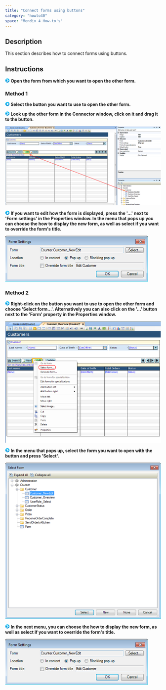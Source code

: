 ```yaml
---
title: "Connect forms using buttons"
category: "howto40"
space: "Mendix 4 How-to's"
---
```

## Description

This section describes how to connect forms using buttons.

## Instructions

![](attachments/819203/917932.png) **Open the form from which you want to open the other form.**

### Method 1

![](attachments/819203/917932.png) **Select the button you want to use to open the other form.**

![](attachments/819203/917932.png) **Look up the other form in the Connector window, click on it and drag it to the button.**

![](attachments/2621495/2752765.png)

![](attachments/819203/917932.png) **If you want to edit how the form is displayed, press the '...' next to 'Form settings' in the Properties window. In the menu that pops up you can choose the how to display the new form, as well as select if you want to override the form's title.**

![](attachments/2621495/2752764.png)

### Method 2

![](attachments/819203/917932.png) **Right-click on the button you want to use to open the other form and choose 'Select form...'. Alternatively you can also click on the '...' button next to the 'Form' property in the Properties window.**

![](attachments/2621495/2752750.png)

![](attachments/819203/917932.png) **In the menu that pops up, select the form you want to open with the button and press 'Select'.**

![](attachments/2621495/2752751.png)

![](attachments/819203/917932.png) **In the next menu, you can choose the how to display the new form, as well as select if you want to override the form's title.**

![](attachments/2621495/2752764.png)

